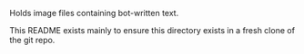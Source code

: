 Holds image files containing bot-written text.

This README exists mainly to ensure this directory exists in a fresh clone of the git repo.
